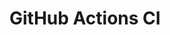 # GitHub Actions CI















































































































































































































































































































































































































































































































































































































































































































































































































































































































































































































































































































































































































































































































































































































































































































































































































